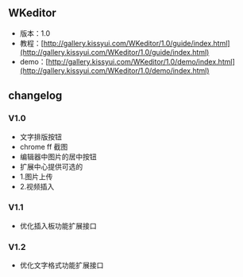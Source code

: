 ## WKeditor

* 版本：1.0
* 教程：[http://gallery.kissyui.com/WKeditor/1.0/guide/index.html](http://gallery.kissyui.com/WKeditor/1.0/guide/index.html)
* demo：[http://gallery.kissyui.com/WKeditor/1.0/demo/index.html](http://gallery.kissyui.com/WKeditor/1.0/demo/index.html)

## changelog

### V1.0

 * 文字排版按钮
 * chrome ff 截图
 * 编辑器中图片的居中按钮
 * 扩展中心提供可选的
 * 1.图片上传
 * 2.视频插入

### V1.1

* 优化插入板功能扩展接口

### V1.2

* 优化文字格式功能扩展接口


